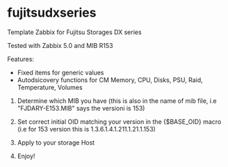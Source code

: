 # fujitsudxseries
Template Zabbix for Fujitsu Storages DX series

Tested with Zabbix 5.0 and MIB R153

Features:

- Fixed items for generic values
- Autodsicovery functions for CM Memory, CPU, Disks, PSU, Raid, Temperature, Volumes

1) Determine which MIB you have (this is also in the name of mib file, 
i.e "FJDARY-E153.MIB" says the versioni is 153)

2) Set correct initial OID matching your version in the {$BASE_OID} macro (i.e for 153 version this is 1.3.6.1.4.1.211.1.21.1.153)

3) Apply to your storage Host

4) Enjoy!
